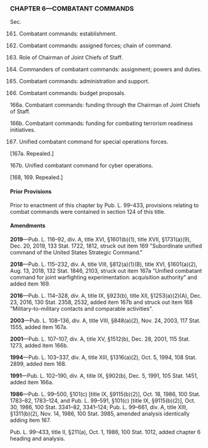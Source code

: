 ### **CHAPTER 6—COMBATANT COMMANDS** ###

Sec.

161. Combatant commands: establishment.

162. Combatant commands: assigned forces; chain of command.

163. Role of Chairman of Joint Chiefs of Staff.

164. Commanders of combatant commands: assignment; powers and duties.

165. Combatant commands: administration and support.

166. Combatant commands: budget proposals.

166a. Combatant commands: funding through the Chairman of Joint Chiefs of Staff.

166b. Combatant commands: funding for combating terrorism readiness initiatives.

167. Unified combatant command for special operations forces.

[167a. Repealed.]

167b. Unified combatant command for cyber operations.

[168, 169. Repealed.]

#### Prior Provisions ####

Prior to enactment of this chapter by Pub. L. 99–433, provisions relating to combat commands were contained in section 124 of this title.

#### Amendments ####

**2019**—Pub. L. 116–92, div. A, title XVI, §1601(b)(1), title XVII, §1731(a)(9), Dec. 20, 2019, 133 Stat. 1722, 1812, struck out item 169 "Subordinate unified command of the United States Strategic Command."

**2018**—Pub. L. 115–232, div. A, title VIII, §812(a)(1)(B), title XVI, §1601(a)(2), Aug. 13, 2018, 132 Stat. 1846, 2103, struck out item 167a "Unified combatant command for joint warfighting experimentation: acquisition authority" and added item 169.

**2016**—Pub. L. 114–328, div. A, title IX, §923(b), title XII, §1253(a)(2)(A), Dec. 23, 2016, 130 Stat. 2358, 2532, added item 167b and struck out item 168 "Military-to-military contacts and comparable activities".

**2003**—Pub. L. 108–136, div. A, title VIII, §848(a)(2), Nov. 24, 2003, 117 Stat. 1555, added item 167a.

**2001**—Pub. L. 107–107, div. A, title XV, §1512(b), Dec. 28, 2001, 115 Stat. 1273, added item 166b.

**1994**—Pub. L. 103–337, div. A, title XIII, §1316(a)(2), Oct. 5, 1994, 108 Stat. 2899, added item 168.

**1991**—Pub. L. 102–190, div. A, title IX, §902(b), Dec. 5, 1991, 105 Stat. 1451, added item 166a.

**1986**—Pub. L. 99–500, §101(c) [title IX, §9115(b)(2)], Oct. 18, 1986, 100 Stat. 1783–82, 1783–124, and Pub. L. 99–591, §101(c) [title IX, §9115(b)(2)], Oct. 30, 1986, 100 Stat. 3341–82, 3341–124; Pub. L. 99–661, div. A, title XIII, §1311(b)(2), Nov. 14, 1986, 100 Stat. 3985, amended analysis identically adding item 167.

Pub. L. 99–433, title II, §211(a), Oct. 1, 1986, 100 Stat. 1012, added chapter 6 heading and analysis.